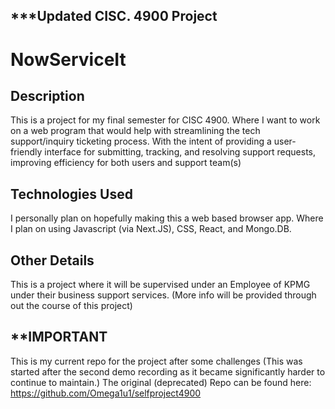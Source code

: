 ## ***Updated CISC. 4900 Project 

# NowServiceIt

## Description
This is a project for my final semester for CISC 4900. 
Where I want to work on a web program that would help with streamlining the tech support/inquiry ticketing process. With the intent of providing a user-friendly interface for submitting, tracking, and resolving support requests, improving efficiency for both users and support team(s)

## Technologies Used
I personally plan on hopefully making this a web based browser app.
Where I plan on using Javascript (via Next.JS), CSS, React, and Mongo.DB. 

## Other Details
This is a project where it will be supervised under an Employee of KPMG under their business support services. (More info will be provided through out the course of this project)

## **IMPORTANT
This is my current repo for the project after some challenges 
(This was started after the second demo recording as it became significantly harder to continue to maintain.)
The original (deprecated) Repo can be found here: https://github.com/Omega1u1/selfproject4900